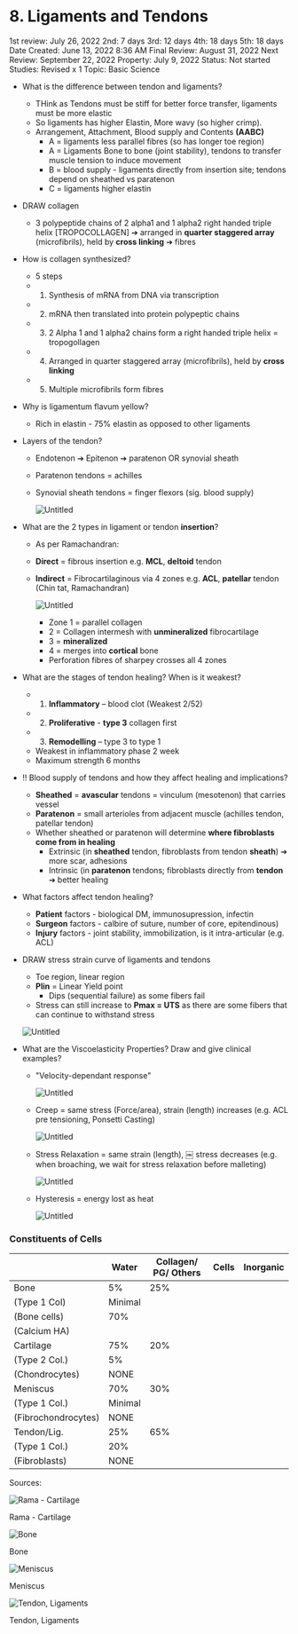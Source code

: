 # 8. Ligaments and Tendons

1st review: July 26, 2022
2nd: 7 days
3rd: 12 days
4th: 18 days
5th: 18 days
Date Created: June 13, 2022 8:36 AM
Final Review: August 31, 2022
Next Review: September 22, 2022
Property: July 9, 2022
Status: Not started
Studies: Revised x 1
Topic: Basic Science

- What is the difference between tendon and ligaments?
    - THink as Tendons must be stiff for better force transfer, ligaments must be more elastic
    - So ligaments has higher Elastin, More wavy (so higher crimp).
    - Arrangement, Attachment, Blood supply and Contents **(AABC)**
        - A = ligaments less parallel fibres (so has longer toe region)
        - A = Ligaments Bone to bone (joint stability), tendons to transfer muscle tension to induce movement
        - B = blood supply - ligaments directly from insertion site; tendons depend on sheathed vs paratenon
        - C = ligaments higher elastin
- DRAW collagen
    - 3 polypeptide chains of 2 alpha1 and 1 alpha2 right handed triple helix [TROPOCOLLAGEN] ➔ arranged in **quarter staggered array** (microfibrils), held by **cross linking** ➔ fibres
- How is collagen synthesized?
    - 5 steps
    - 1. Synthesis of mRNA from DNA via transcription
    - 2. mRNA then translated into protein polypeptic chains
    - 3. 2 Alpha 1 and 1 alpha2 chains form a right handed triple helix = tropogollagen
    - 4. Arranged in quarter staggered array (microfibrils), held by **cross linking**
    - 5. Multiple microfibrils form fibres
- Why is ligamentum flavum yellow?
    - Rich in elastin - 75% elastin as opposed to other ligaments
- Layers of the tendon?
    - Endotenon ➔ Epitenon ➔ paratenon OR synovial sheath
    - Paratenon tendons = achilles
    - Synovial sheath tendons = finger flexors (sig. blood supply)
        
        ![Untitled](8%20Ligaments%20and%20Tendons%20e62211c51dd841d6acbe99a084389a3e/Untitled.png)
        
- What are the 2 types in ligament or tendon **insertion**?
    - As per Ramachandran:
    - **Direct** = fibrous insertion e.g. **MCL**, **deltoid** tendon
    - **Indirect** = Fibrocartilaginous via 4 zones e.g. **ACL**, **patellar** tendon (Chin tat, Ramachandran)
        
        ![Untitled](8%20Ligaments%20and%20Tendons%20e62211c51dd841d6acbe99a084389a3e/Untitled%201.png)
        
        - Zone 1 = parallel collagen
        - 2 = Collagen intermesh with **unmineralized** fibrocartilage
        - 3 = **mineralized**
        - 4 = merges into **cortical** bone
        - Perforation fibres of sharpey crosses all 4 zones
- What are the stages of tendon healing? When is it weakest?
    - 1. **Inflammatory** – blood clot (Weakest 2/52)
    - 2. **Proliferative** - **type 3** collagen first
    - 3. **Remodelling** – type 3 to type 1
    - Weakest in inflammatory phase 2 week
    - Maximum strength 6 months
- ‼️ Blood supply of tendons and how they affect healing and implications?
    - **Sheathed** = **avascular** tendons = vinculum (mesotenon) that carries vessel
    - **Paratenon** = small arterioles from adjacent muscle (achilles tendon, patellar tendon)
    - Whether sheathed or paratenon will determine **where fibroblasts come from in healing**
        - Extrinsic (in **sheathed** tendon, fibroblasts from tendon **sheath**) ➔ more scar, adhesions
        - Intrinsic (in **paratenon** tendons; fibroblasts directly from **tendon** ➔ better healing
- What factors affect tendon healing?
    - **Patient** factors - biological DM, immunosupression, infectin
    - **Surgeon** factors - calbire of suture, number of core, epitendinous)
    - **Injury** factors - joint stability, immobilization, is it intra-articular (e.g. ACL)
- DRAW stress strain curve of ligaments and tendons
    - Toe region, linear region
    - **Plin** = Linear Yield point
        - Dips (sequential failure) as some fibers fail
    - Stress can still increase to **Pmax = UTS** as there are some fibers that can continue to withstand stress
    
    ![Untitled](8%20Ligaments%20and%20Tendons%20e62211c51dd841d6acbe99a084389a3e/Untitled%202.png)
    
- What are the Viscoelasticity Properties? Draw and give clinical examples?
    - "Velocity-dependant response"
        
        ![Untitled](8%20Ligaments%20and%20Tendons%20e62211c51dd841d6acbe99a084389a3e/Untitled%203.png)
        
    - Creep = same stress (Force/area), strain (length) increases (e.g. ACL pre tensioning, Ponsetti Casting)
        
        ![Untitled](8%20Ligaments%20and%20Tendons%20e62211c51dd841d6acbe99a084389a3e/Untitled%204.png)
        
    - Stress Relaxation = same strain (length), ￼ stress decreases (e.g. when broaching, we wait for stress relaxation before malleting)
        
        ![Untitled](8%20Ligaments%20and%20Tendons%20e62211c51dd841d6acbe99a084389a3e/Untitled%205.png)
        
    - Hysteresis = energy lost as heat
        
        ![Untitled](8%20Ligaments%20and%20Tendons%20e62211c51dd841d6acbe99a084389a3e/Untitled%206.png)
        

### Constituents of Cells

|  | Water | Collagen/ PG/ Others | Cells | Inorganic  |
| --- | --- | --- | --- | --- |
| Bone | 5% | 25% 
(Type 1 Col) | Minimal
(Bone cells) | 70% 
(Calcium HA) |
| Cartilage  | 75% | 20% 
(Type 2 Col.) | 5%
(Chondrocytes) | NONE |
| Meniscus | 70% | 30% 
(Type 1 Col.) | Minimal
(Fibrochondrocytes) | NONE |
| Tendon/Lig. | 25% | 65% 
(Type 1 Col.) | 20% 
(Fibroblasts) | NONE |

Sources: 

![Rama - Cartilage](8%20Ligaments%20and%20Tendons%20e62211c51dd841d6acbe99a084389a3e/Screenshot_2022-08-12_at_4.18.35_PM.png)

Rama - Cartilage

![Bone](8%20Ligaments%20and%20Tendons%20e62211c51dd841d6acbe99a084389a3e/Untitled%207.png)

Bone

![Meniscus](8%20Ligaments%20and%20Tendons%20e62211c51dd841d6acbe99a084389a3e/Screenshot_2022-08-12_at_4.18.07_PM.png)

Meniscus

![Tendon, Ligaments](8%20Ligaments%20and%20Tendons%20e62211c51dd841d6acbe99a084389a3e/Screenshot_2022-08-12_at_4.23.21_PM.png)

Tendon, Ligaments